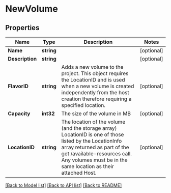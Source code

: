 # NewVolume

## Properties

Name | Type | Description | Notes
------------ | ------------- | ------------- | -------------
**Name** | **string** |  | [optional] 
**Description** | **string** |  | [optional] 
**FlavorID** | **string** | Adds a new volume to the project.  This object requires the LocationID and is used when a new volume is created independently from the host creation therefore requiring a specified location. | [optional] 
**Capacity** | **int32** | The size of the volume in MB | [optional] 
**LocationID** | **string** | The location of the volume (and the storage array) LocationID is one of those listed by the LocationInfo array returned as part of the get /available-resources call. Any volumes must be in the same location as their attached Host. | [optional] 

[[Back to Model list]](../README.md#documentation-for-models) [[Back to API list]](../README.md#documentation-for-api-endpoints) [[Back to README]](../README.md)


